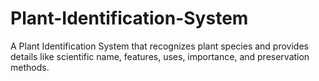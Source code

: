 # Plant-Identification-System
A Plant Identification System that recognizes plant species and provides details like scientific name, features, uses, importance, and preservation methods.
